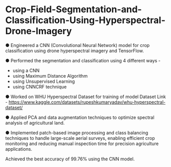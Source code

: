 # Crop-Field-Segmentation-and-Classification-Using-Hyperspectral-Drone-Imagery

● Engineered a CNN (Convolutional Neural Network) model for crop classification using drone hyperspectral imagery and TensorFlow.

● Performed the segmentation and classification using 4 different ways -
   - using a CNN
   - using Maximum Distance Algorithm
   - using Unsupervised Learning
   - using CNNCRF technique

● Worked on WHU Hyperspectral Dataset for training of model
Dataset Link - https://www.kaggle.com/datasets/rupeshkumaryadav/whu-hyperspectral-dataset/

● Applied PCA and data augmentation techniques to optimize spectral analysis of agricultural land.

● Implemented patch-based image processing and class balancing techniques to handle large-scale aerial surveys, enabling efficient crop monitoring and reducing manual inspection time for precision agriculture applications.

Achieved the best accuracy of 99.76% using the CNN model. 
